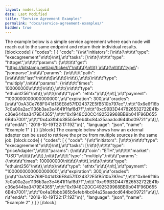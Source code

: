 ```yaml
---
layout: nodes.liquid
date: Last Modified
title: "Service Agreement Examples"
permalink: "docs/service-agreement-examples/"
hidden: true
---
```

The example below is a simple service agreement where each node will reach out to the same endpoint and return their individual results.
[block:code]
{
  "codes": [
    {
      "code": "{\n\t\"initiators\": [\n\t\t{\n\t\t\t\"type\": \"execagreement\"\n\t\t}\n\t],\n\t\"tasks\": [\n\t\t{\n\t\t\t\"type\": \"httpget\",\n\t\t\t\"params\": {\n\t\t\t\t\"get\": \"https://bitstamp.net/api/ticker/\"\n\t\t\t}\n\t\t},\n\t\t{\n\t\t\t\"type\": \"jsonparse\",\n\t\t\t\"params\": {\n\t\t\t\t\"path\": [\n\t\t\t\t\t\"last\"\n\t\t\t\t]\n\t\t\t}\n\t\t},\n\t\t{\n\t\t\t\"type\": \"multiply\",\n\t\t\t\"params\": {\n\t\t\t\t\"times\": 100000000\n\t\t\t}\n\t\t},\n\t\t{\n\t\t\t\"type\": \"ethuint256\"\n\t\t},\n\t\t{\n\t\t\t\"type\": \"ethtx\"\n\t\t}\n\t],\n\t\"payment\": \"1000000000000000000\",\n\t\"expiration\": 300,\n\t\"oracles\": [\n\t\t\"0xA3Ce768F041d136E8d57fD24372E5fB510b797ec\",\n\t\t\"0x6e6f16b7c0a00a2ac1136b3ae3e4641f1faf8d7f\",\n\t\t\"0xc99B3D447826532722E41bc36e644ba3479E4365\",\n\t\t\"0x1948C20CC492539968BB9b041F96D6556B4b7001\",\n\t\t\"0x4a3fbbb385b5efeb4bc84a25aaadcd644bd09721\"\n\t],\n\t\"endAt\": \"2019-10-19T22:17:19Z\"\n}",
      "language": "json",
      "name": "Example 1"
    }
  ]
}
[/block]
The example below shows how an external adapter can be used to retrieve the price from multiple sources in the same job.
[block:code]
{
  "codes": [
    {
      "code": "{\n\t\"initiators\": [\n\t\t{\n\t\t\t\"type\": \"execagreement\"\n\t\t}\n\t],\n\t\"tasks\": [\n\t\t{\n\t\t\t\"type\": \"priceAdapter\",\n\t\t\t\"params\": {\n\t\t\t\t\"coin\": \"ETH\",\n\t\t\t\t\"market\": \"USD\"\n\t\t\t}\n\t\t},\n\t\t{\n\t\t\t\"type\": \"multiply\",\n\t\t\t\"params\": {\n\t\t\t\t\"times\": 100000000\n\t\t\t}\n\t\t},\n\t\t{\n\t\t\t\"type\": \"ethuint256\"\n\t\t},\n\t\t{\n\t\t\t\"type\": \"ethtx\"\n\t\t}\n\t],\n\t\"payment\": \"1000000000000000000\",\n\t\"expiration\": 300,\n\t\"oracles\": [\n\t\t\"0xA3Ce768F041d136E8d57fD24372E5fB510b797ec\",\n\t\t\"0x6e6f16b7c0a00a2ac1136b3ae3e4641f1faf8d7f\",\n\t\t\"0xc99B3D447826532722E41bc36e644ba3479E4365\",\n\t\t\"0x1948C20CC492539968BB9b041F96D6556B4b7001\",\n\t\t\"0x4a3fbbb385b5efeb4bc84a25aaadcd644bd09721\"\n\t],\n\t\"endAt\": \"2019-10-19T22:17:19Z\"\n}",
      "language": "json",
      "name": "Example 2"
    }
  ]
}
[/block]